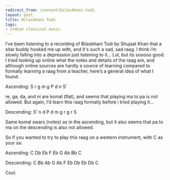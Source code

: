```yaml
---
redirect_from: /content/bilaskhani-todi
layout: post
title: Bilaskhani Todi
tags:
- indian classical music
---
```

I’ve been listening to a recording of Bilaskhani Todi by Shujaat Khan that a sitar buddy hooked me up with, and it's such a sad, sad raag. I think i’m slowly falling into a depression just listening to it... Lol, but its sooooo good. I tried looking up online what the notes and details of the raag are, and although online sources are hardly a source of learning compared to formally learning a raag from a teacher, here’s a general idea of what I found:

Ascending: S r g m g P d n S’

re, ga, da, and ni are komal (flat), and seems that playing ma to pa is not allowed. But again, I’d learn this raag formally before i tried playing it...

Descending: S’ n d P d m g r g r S

Same komal swars (notes) as in the ascending, but it also seems that pa to ma on the descending is also not allowed.

So if you wanted to try to play this raag on a western instrument, with C as your sa:

Ascending: C Db Eb F Eb G Ab Bb C

Descending: C Bb Ab G Ab F Eb Db Eb Db C

Cool. 
